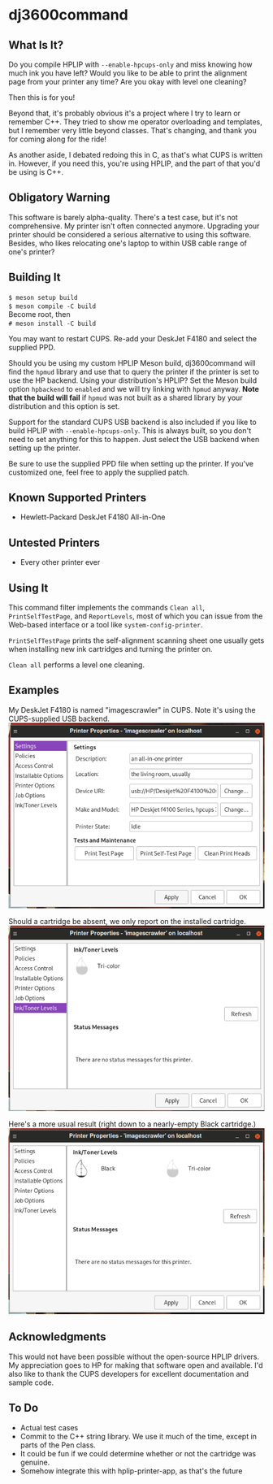 dj3600command
=============

What Is It?
-----------
Do you compile HPLIP with `--enable-hpcups-only` and miss knowing how
much ink you have left? Would you like to be able to print the
alignment page from your printer any time? Are you okay with level one
cleaning?

Then this is for you!

Beyond that, it's probably obvious it's a project where I try to
learn or remember C++. They tried to show me operator overloading and
templates, but I remember very little beyond classes. That's
changing, and thank you for coming along for the ride!

As another aside, I debated redoing this in C, as that's what CUPS is
written in. However, if you need this, you're using HPLIP, and the
part of that you'd be using is C++.

Obligatory Warning
------------------
This software is barely alpha-quality. There's a test case, but it's
not comprehensive. My printer isn't often connected anymore. Upgrading
your printer should be considered a serious alternative to using this
software. Besides, who likes relocating one's laptop to within USB
cable range of one's printer?

Building It
-----------
`$ meson setup build`  
`$ meson compile -C build`  
Become root, then  
`# meson install -C build`  

You may want to restart CUPS. Re-add your DeskJet F4180 and select the
supplied PPD.

Should you be using my custom HPLIP Meson build, dj3600command will
find the `hpmud` library and use that to query the printer if the
printer is set to use the HP backend. Using your distribution's HPLIP?
Set the Meson build option `hpbackend` to `enabled` and we will try
linking with `hpmud` anyway. **Note that the build will fail** if
`hpmud` was not built as a shared library by your distribution and
this option is set.

Support for the standard CUPS USB backend is also included if you like
to build HPLIP with `--enable-hpcups-only`. This is always built, so you
don't need to set anything for this to happen. Just select the USB backend
when setting up the printer.

Be sure to use the supplied PPD file when setting up the printer. If
you've customized one, feel free to apply the supplied patch.

Known Supported Printers
------------------------
- Hewlett-Packard DeskJet F4180 All-in-One

Untested Printers
-----------------
- Every other printer ever

Using It
--------
This command filter implements the commands `Clean all`, `PrintSelfTestPage`,
and `ReportLevels`, most of which you can issue from the Web-based interface
or a tool like `system-config-printer`.

`PrintSelfTestPage` prints the self-alignment scanning sheet one usually
gets when installing new ink cartridges and turning the printer on.

`Clean all` performs a level one cleaning.

Examples
--------
My DeskJet F4180 is named "imagescrawler" in CUPS. Note it's using the
CUPS-supplied USB backend.
![An example Properties dialog](doc/properties.png)

Should a cartridge be absent, we only report on the installed cartridge.
![An example where only one cartridge is installed](doc/only_one_cartridge.png)

Here's a more usual result (right down to a nearly-empty Black cartridge.)
![An example where both cartridges are installed](doc/both_cartridges.png)

Acknowledgments
---------------
This would not have been possible without the open-source HPLIP drivers. My
appreciation goes to HP for making that software open and available. I'd also
like to thank the CUPS developers for excellent documentation and sample
code.

To Do
-----
- Actual test cases
- Commit to the C++ string library. We use it much of the time, except in parts of
the Pen class.
- It could be fun if we could determine whether or not the cartridge
was genuine.
- Somehow integrate this with hplip-printer-app, as that's the future
